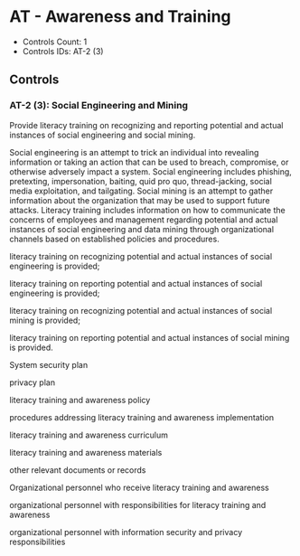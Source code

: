 # AT - Awareness and Training

* Controls Count: 1
* Controls IDs: AT-2 (3)

## Controls

### AT-2 (3): Social Engineering and Mining

Provide literacy training on recognizing and reporting potential and actual instances of social engineering and social mining.

Social engineering is an attempt to trick an individual into revealing information or taking an action that can be used to breach, compromise, or otherwise adversely impact a system. Social engineering includes phishing, pretexting, impersonation, baiting, quid pro quo, thread-jacking, social media exploitation, and tailgating. Social mining is an attempt to gather information about the organization that may be used to support future attacks. Literacy training includes information on how to communicate the concerns of employees and management regarding potential and actual instances of social engineering and data mining through organizational channels based on established policies and procedures.

literacy training on recognizing potential and actual instances of social engineering is provided;

literacy training on reporting potential and actual instances of social engineering is provided;

literacy training on recognizing potential and actual instances of social mining is provided;

literacy training on reporting potential and actual instances of social mining is provided.

System security plan

privacy plan

literacy training and awareness policy

procedures addressing literacy training and awareness implementation

literacy training and awareness curriculum

literacy training and awareness materials

other relevant documents or records

Organizational personnel who receive literacy training and awareness

organizational personnel with responsibilities for literacy training and awareness

organizational personnel with information security and privacy responsibilities

